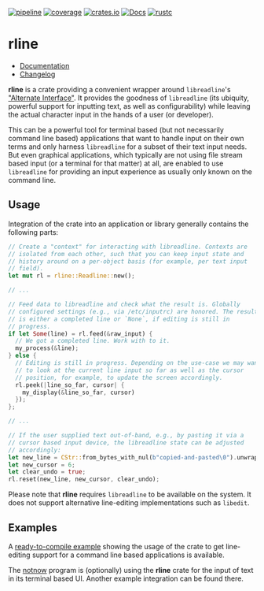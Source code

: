 [![pipeline](https://gitlab.com/d-e-s-o/rline/badges/master/pipeline.svg)](https://gitlab.com/d-e-s-o/rline/commits/master)
[![coverage](https://gitlab.com/d-e-s-o/rline/badges/master/coverage.svg)](https://gitlab.com/d-e-s-o/rline/-/jobs/artifacts/master/file/kcov/kcov-merged/index.html?job=coverage:kcov)
[![crates.io](https://img.shields.io/crates/v/rline.svg)](https://crates.io/crates/rline)
[![Docs](https://docs.rs/rline/badge.svg)](https://docs.rs/rline)
[![rustc](https://img.shields.io/badge/rustc-1.36+-blue.svg)](https://blog.rust-lang.org/2019/07/04/Rust-1.36.0.html)

rline
=====

- [Documentation][docs-rs]
- [Changelog](CHANGELOG.md)

**rline** is a crate providing a convenient wrapper around
`libreadline`'s ["Alternate Interface"][libreadline]. It provides the
goodness of `libreadline` (its ubiquity, powerful support for inputting
text, as well as configurability) while leaving the actual character
input in the hands of a user (or developer).

This can be a powerful tool for terminal based (but not necessarily
command line based) applications that want to handle input on their own
terms and only harness `libreadline` for a subset of their text input
needs.
But even graphical applications, which typically are not using file
stream based input (or a terminal for that matter) at all, are enabled
to use `libreadline` for providing an input experience as usually only
known on the command line.


Usage
-----

Integration of the crate into an application or library generally
contains the following parts:
```rust
// Create a "context" for interacting with libreadline. Contexts are
// isolated from each other, such that you can keep input state and
// history around on a per-object basis (for example, per text input
// field).
let mut rl = rline::Readline::new();

// ...

// Feed data to libreadline and check what the result is. Globally
// configured settings (e.g., via /etc/inputrc) are honored. The result
// is either a completed line or `None`, if editing is still in
// progress.
if let Some(line) = rl.feed(&raw_input) {
  // We got a completed line. Work with to it.
  my_process(&line);
} else {
  // Editing is still in progress. Depending on the use-case we may want
  // to look at the current line input so far as well as the cursor
  // position, for example, to update the screen accordingly.
  rl.peek(|line_so_far, cursor| {
    my_display(&line_so_far, cursor)
  });
};

// ...

// If the user supplied text out-of-band, e.g., by pasting it via a
// cursor based input device, the libreadline state can be adjusted
// accordingly:
let new_line = CStr::from_bytes_with_nul(b"copied-and-pasted\0").unwrap();
let new_cursor = 6;
let clear_undo = true;
rl.reset(new_line, new_cursor, clear_undo);
```

Please note that **rline** requires `libreadline` to be available on the
system. It does not support alternative line-editing implementations
such as `libedit`.


Examples
--------

A [ready-to-compile example][rline-example] showing the usage of the
crate to get line-editing support for a command line based applications
is available.

The [notnow][notnow] program is (optionally) using the **rline** crate
for the input of text in its terminal based UI. Another example
integration can be found there.

[docs-rs]: https://docs.rs/crate/rline
[libreadline]: https://tiswww.case.edu/php/chet/readline/readline.html#SEC41
[rline-example]: https://github.com/d-e-s-o/rline/blob/master/examples/basic.rs
[notnow]: https://crates.io/crates/notnow
